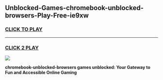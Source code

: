 
## Unblocked-Games-chromebook-unblocked-browsers-Play-Free-ie9xw
<h3>
<a href="https://premium76.site?title=chromebook-unblocked-browsers&ref=18A1">CLICK TO PLAY</a></h3>
<hr>

<h3>
<a href="https://premium76.site?title=chromebook-unblocked-browsers&ref=18A1">CLICK 2 PLAY</a>
  
</h3>

<a href="https://premium76.site?title=chromebook-unblocked-browsers&ref=18A1"><img src="https://clearcache.store/games.png"></a>


**chromebook-unblocked-browsers games unblocked: Your Gateway to Fun and Accessible Online Gaming**
